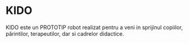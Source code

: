 # KIDO
KIDO este un PROTOTIP robot realizat pentru a veni in sprijinul copiilor, părintilor, terapeutilor, dar si cadrelor didactice.
